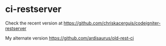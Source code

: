 # ci-restserver
Check the recent version at https://github.com/chriskacerguis/codeigniter-restserver

My alternate version https://github.com/ardisaurus/old-rest-ci

